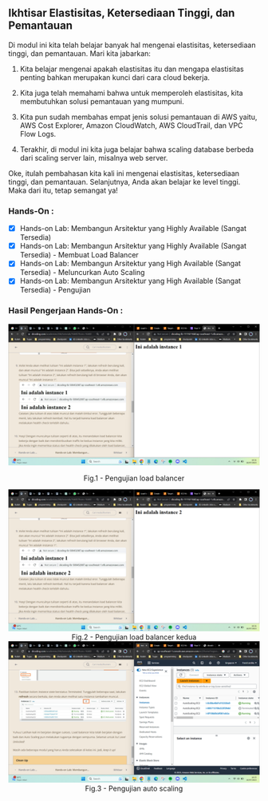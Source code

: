 ## Ikhtisar Elastisitas, Ketersediaan Tinggi, dan Pemantauan

Di modul ini kita telah belajar banyak hal mengenai elastisitas, ketersediaan tinggi, dan pemantauan. Mari kita jabarkan:

1. Kita belajar mengenai apakah elastisitas itu dan mengapa elastisitas penting bahkan merupakan kunci dari cara cloud bekerja. 

2. Kita juga telah memahami bahwa untuk memperoleh elastisitas, kita membutuhkan solusi pemantauan yang mumpuni.

3. Kita pun sudah membahas empat jenis solusi pemantauan di AWS yaitu, AWS Cost Explorer, Amazon CloudWatch, AWS CloudTrail, dan VPC Flow Logs.

4. Terakhir, di modul ini kita juga belajar bahwa scaling database berbeda dari scaling server lain, misalnya web server. 

Oke, itulah pembahasan kita kali ini mengenai elastisitas, ketersediaan tinggi, dan pemantauan. Selanjutnya, Anda akan belajar ke level tinggi. Maka dari itu, tetap semangat ya!

### Hands-On : 
- [x] Hands-on Lab: Membangun Arsitektur yang Highly Available (Sangat Tersedia) 
- [x] Hands-on Lab: Membangun Arsitektur yang Highly Available (Sangat Tersedia) - Membuat Load Balancer
- [x] Hands-on Lab: Membangun Arsitektur yang High Available (Sangat Tersedia) - Meluncurkan Auto Scaling
- [x] Hands-on Lab: Membangun Arsitektur yang High Available (Sangat Tersedia) - Pengujian

### Hasil Pengerjaan Hands-On :

<div align="center">
<p> <img src="./image/Hands-On-8-1.png" alt="Pengujian load balancer"/> </p>
<p> Fig.1 - Pengujian load balancer </p>

<img src="./image/Hands-On-8-2.png" alt="Pengujian load balancer kedua"/>
Fig.2 - Pengujian load balancer kedua

<img src="./image/Hands-On-8-3.png" alt="Pengujian auto scaling"/>
Fig.3 - Pengujian auto scaling
</div>
